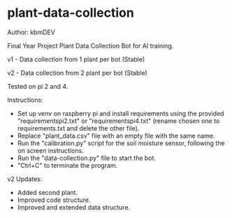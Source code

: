 # plant-data-collection
Author: kbmDEV

Final Year Project Plant Data Collection Bot for AI training.

v1 - Data collection from 1 plant per bot (Stable)

v2 - Data collection from 2 plant per bot (Stable)


Tested on pi 2 and 4.

Instructions:
- Set up venv on raspberry pi and install requirements using the provided "requirementspi2.txt" or "requirementspi4.txt" (rename chosen one to requirements.txt and delete the other file).
- Replace "plant_data.csv" file with an empty file with the same name.
- Run the "calibration.py" script for the soil moisture sensor, following the on screen instructions.
- Run the "data-collection.py" file to start the bot.
- "Ctrl+C" to terminate the program.

v2 Updates:
- Added second plant.
- Improved code structure.
- Improved and extended data structure.
